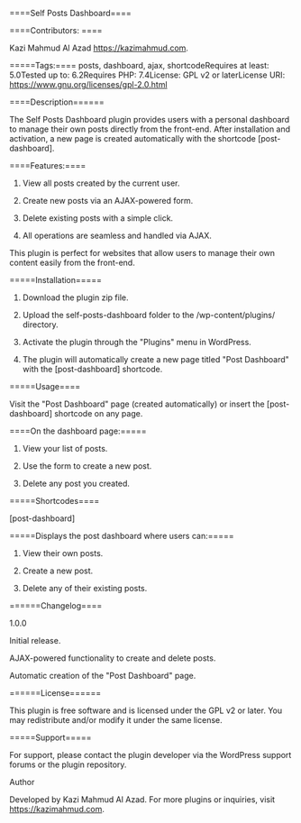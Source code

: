 ====Self Posts Dashboard====

====Contributors: ====

Kazi Mahmud Al Azad
https://kazimahmud.com.

=====Tags:==== 
posts, dashboard, ajax, shortcodeRequires at least: 5.0Tested up to: 6.2Requires PHP: 7.4License: GPL v2 or laterLicense URI: https://www.gnu.org/licenses/gpl-2.0.html


====Description======

The Self Posts Dashboard plugin provides users with a personal dashboard to manage their own posts directly from the front-end. After installation and activation, a new page is created automatically with the shortcode [post-dashboard].



====Features:====

1. View all posts created by the current user.

2. Create new posts via an AJAX-powered form.

3. Delete existing posts with a simple click.

4. All operations are seamless and handled via AJAX.


This plugin is perfect for websites that allow users to manage their own content easily from the front-end.



=====Installation=====

1. Download the plugin zip file.

2. Upload the self-posts-dashboard folder to the /wp-content/plugins/ directory.

3. Activate the plugin through the "Plugins" menu in WordPress.

4. The plugin will automatically create a new page titled "Post Dashboard" with the [post-dashboard] shortcode.



=====Usage====

Visit the "Post Dashboard" page (created automatically) or insert the [post-dashboard] shortcode on any page.



====On the dashboard page:=====

1. View your list of posts.

2. Use the form to create a new post.

3. Delete any post you created.




=====Shortcodes====

[post-dashboard]




=====Displays the post dashboard where users can:=====

1. View their own posts.

1. Create a new post.

1. Delete any of their existing posts.



======Changelog====

1.0.0

Initial release.

AJAX-powered functionality to create and delete posts.

Automatic creation of the "Post Dashboard" page.



======License======

This plugin is free software and is licensed under the GPL v2 or later. You may redistribute and/or modify it under the same license.



=====Support=====

For support, please contact the plugin developer via the WordPress support forums or the plugin repository.

Author

Developed by Kazi Mahmud Al Azad. For more plugins or inquiries, visit https://kazimahmud.com.

